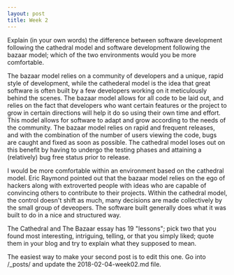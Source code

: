 ```yaml
---
layout: post
title: Week 2
---
```



Explain (in your own words) the difference between software development following the cathedral model and software development following the bazaar model; which of the two environments would you be more comfortable.  
  
The bazaar model relies on a community of developers and a unique, rapid style of development, while the cathederal model is the idea that great software is often built by a few developers working on it meticulously behind the scenes. The bazaar model allows for all code to be laid out, and relies on the fact that developers who want certain features or the project to grow in certain directions will help it do so using their own time and effort. This model allows for software to adapt and grow according to the needs of the community. The bazaar model relies on rapid and frequent releases, and with the combination of the number of users viewing the code, bugs are caught and fixed as soon as possible. The cathedral model loses out on this benefit by having to undergo the testing phases and attaining a (relatively) bug free status prior to release.  
  
I would be more comfortable within an environment based on the cathedral model. Eric Raymond pointed out that the bazaar model relies on the ego of hackers along with extroverted people with ideas who are capable of convincing others to contribute to their projects. Within the cathedral model, the control doesn't shift as much, many decisions are made collectively by the small group of deveopers. The software built generally does what it was built to do in a nice and structured way. 

The Cathedral and The Bazaar essay has 19 "lessons"; pick two that you found most interesting, intriguing, telling, or that you simply liked; quote them in your blog and try to explain what they supposed to mean.  
  

The easiest way to make your second post is to edit this one. 
Go into /_posts/ and update the 2018-02-04-week02.md file. 
